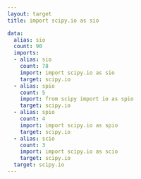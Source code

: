 ```yaml
---
layout: target
title: import scipy.io as sio

data:
  alias: sio
  count: 90
  imports:
  - alias: sio
    count: 78
    import: import scipy.io as sio
    target: scipy.io
  - alias: spio
    count: 5
    import: from scipy import io as spio
    target: scipy.io
  - alias: spio
    count: 4
    import: import scipy.io as spio
    target: scipy.io
  - alias: scio
    count: 3
    import: import scipy.io as scio
    target: scipy.io
  target: scipy.io
---
```

